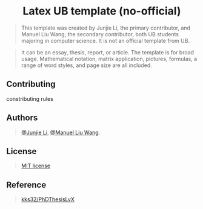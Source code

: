 # <div align="center"> Latex UB template (no-official) </div>

> This template was created by Junjie Li, the primary contributor, and Manuel Liu Wang, the secondary contributor, both UB students majoring in computer science. It is not an official template from UB.

> It can be an essay, thesis, report, or article. The template is for broad usage. Mathematical notation, matrix application, pictures, formulas, a range of word styles, and page size are all included.

## Contributing

constributing rules

## Authors

> [@Junjie Li](https://github.com/junjielyu13), [@Manuel Liu Wang](https://github.com/TheExorcit).

## License

> [MIT license](https://github.com/junjielyu13/LaTeX_UB_template-no-official-/blob/main/LICENSE)

## Reference

> [kks32/PhDThesisLyX](https://github.com/kks32/PhDThesisLyX)
